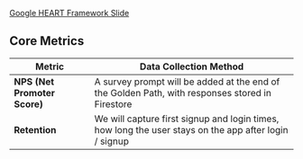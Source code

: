 [Google HEART Framework Slide](<INSERT_GOOGLE_SLIDE_LINK_HERE>)

## Core Metrics

| Metric                | Data Collection Method |
|----------------------|-------------|
| **NPS (Net Promoter Score)** | A survey prompt will be added at the end of the Golden Path, with responses stored in Firestore |
| **Retention** | We will capture first signup and login times, how long the user stays on the app after login / signup |

